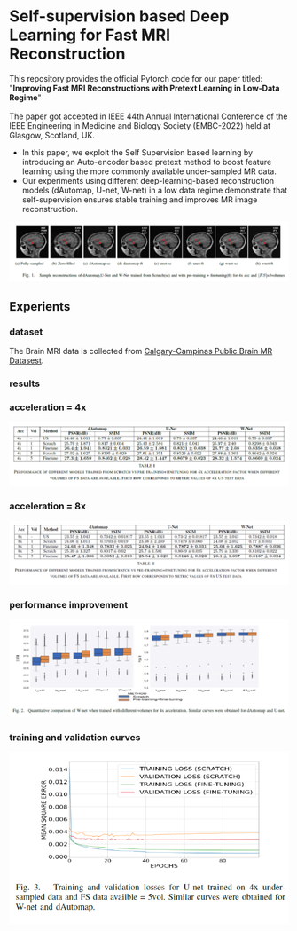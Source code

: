 # Self-supervision based Deep Learning for Fast MRI Reconstruction
This repository provides the official Pytorch code for our paper titled: "**Improving Fast MRI Reconstructions with Pretext Learning in Low-Data Regime**"
<br>
<br>
The paper got accepted in IEEE 44th Annual International Conference of the IEEE Engineering in Medicine and Biology Society (EMBC-2022) held at Glasgow, Scotland, UK.
<br>

* In this paper, we exploit the Self Supervision based learning by introducing an Auto-encoder based pretext method to boost feature learning using the more commonly available under-sampled MR data.
* Our experiments using different deep-learning-based reconstruction models (dAutomap, U-net, W-net) in a low data regime demonstrate that self-supervision ensures stable training and improves MR image reconstruction.

<img src="Images/sample_reconstructions.png">

## Experients

### dataset
The Brain MRI data is collected from [Calgary-Campinas Public Brain MR Datasest](https://sites.google.com/view/calgary-campinas-dataset/home). 

### results
### acceleration = 4x
<img src="Images/results_4x.png">

### acceleration = 8x
<img src="Images/results_8x.png">

### performance improvement
<img src="Images/box_plot.png">

### training and validation curves
<img src="Images/loss-curves.png">

